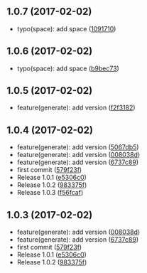 <a name="1.0.7"></a>
## 1.0.7 (2017-02-02)

* typo(space): add space ([1091710](https://github.com/mderrier/mos-plugin-dependencies-plus/commit/1091710))



<a name="1.0.6"></a>
## 1.0.6 (2017-02-02)

* typo(space): add space ([b9bec73](https://github.com/mderrier/mos-plugin-dependencies-plus/commit/b9bec73))



<a name="1.0.5"></a>
## 1.0.5 (2017-02-02)

* feature(generate): add version ([f2f3182](https://github.com/mderrier/mos-plugin-dependencies-plus/commit/f2f3182))



<a name="1.0.4"></a>
## 1.0.4 (2017-02-02)

* feature(generate): add version ([5067db5](https://github.com/mderrier/mos-plugin-dependencies-plus/commit/5067db5))
* feature(generate): add version ([008038d](https://github.com/mderrier/mos-plugin-dependencies-plus/commit/008038d))
* feature(generate): add version ([6737c89](https://github.com/mderrier/mos-plugin-dependencies-plus/commit/6737c89))
* first commit ([579f23f](https://github.com/mderrier/mos-plugin-dependencies-plus/commit/579f23f))
* Release 1.0.1 ([e5306c0](https://github.com/mderrier/mos-plugin-dependencies-plus/commit/e5306c0))
* Release 1.0.2 ([983375f](https://github.com/mderrier/mos-plugin-dependencies-plus/commit/983375f))
* Release 1.0.3 ([f56fcaf](https://github.com/mderrier/mos-plugin-dependencies-plus/commit/f56fcaf))



<a name="1.0.3"></a>
## 1.0.3 (2017-02-02)

* feature(generate): add version ([008038d](https://github.com/mderrier/mos-plugin-dependencies-plus/commit/008038d))
* feature(generate): add version ([6737c89](https://github.com/mderrier/mos-plugin-dependencies-plus/commit/6737c89))
* first commit ([579f23f](https://github.com/mderrier/mos-plugin-dependencies-plus/commit/579f23f))
* Release 1.0.1 ([e5306c0](https://github.com/mderrier/mos-plugin-dependencies-plus/commit/e5306c0))
* Release 1.0.2 ([983375f](https://github.com/mderrier/mos-plugin-dependencies-plus/commit/983375f))



